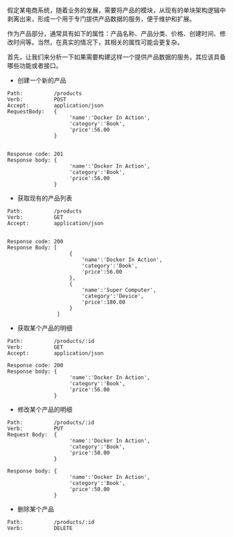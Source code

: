 假定某电商系统，随着业务的发展，需要将产品的模块，从现有的单块架构逻辑中剥离出来，形成一个用于专门提供产品数据的服务，便于维护和扩展。

作为产品部分，通常具有如下的属性：产品名称、产品分类、价格、创建时间、修改时间等。当然，在真实的情况下，其相关的属性可能会更复杂。

首先，让我们来分析一下如果需要构建这样一个提供产品数据的服务，其应该具备哪些功能或者接口。

- 创建一个新的产品


```
Path:          /products
Verb:          POST
Accept: 	   application/json   
RequestBody:   { 
                    'name':'Docker In Action',
                    'category':'Book',
                    'price':56.00
               }
               
               
Response code: 201
Response body: { 
                    'name':'Docker In Action',
                    'category':'Book',
                    'price':56.00
               }
```

- 获取现有的产品列表

```
Path:          /products
Verb:          GET
Accept:        application/json


Response code: 200
Response Body: [
					{ 
                    	'name':'Docker In Action',
                    	'category':'Book',
                    	'price':56.00
               		},
               		{ 
                    	'name':'Super Computer',
                    	'category':'Device',
                    	'price':180.00
               		}
				]
```

- 获取某个产品的明细

```
Path:          /products/:id
Verb:          GET
Accept:        application/json

Response code: 200
Response body: { 
                    'name':'Docker In Action',
                    'category':'Book',
                    'price':56.00
               }
```

- 修改某个产品的明细	
	
```
Path:          /products/:id
Verb:          PUT
Request Body:  {
                    'name':'Docker In Action',
                    'category':'Book',
                    'price':50.00
               }
               
Response body: {
                    'name':'Docker In Action',
                    'category':'Book',
                    'price':50.00
               }
```

- 删除某个产品

```
Path:          /products/:id
Verb:          DELETE
```